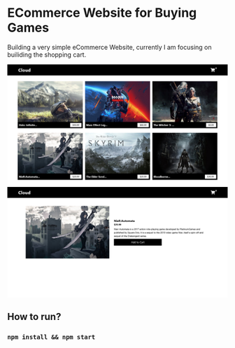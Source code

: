 # ECommerce Website for Buying Games

Building a very simple eCommerce Website, currently I am focusing on builiding the shopping cart.

![alt text](./screenshot1.png)
![alt text](./screenshot2.png)


## How to run?
### `npm install && npm start`

